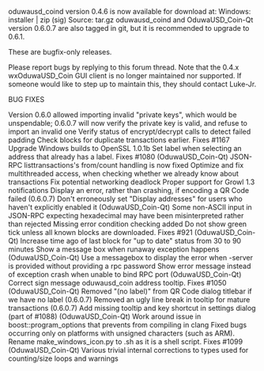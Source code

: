 oduwausd_coind version 0.4.6 is now available for download at:
Windows: installer | zip (sig)
Source: tar.gz
oduwausd_coind and OduwaUSD_Coin-Qt version 0.6.0.7 are also tagged in git, but it is recommended to upgrade to 0.6.1.

These are bugfix-only releases.

Please report bugs by replying to this forum thread. Note that the 0.4.x wxOduwaUSD_Coin GUI client is no longer maintained nor supported. If someone would like to step up to maintain this, they should contact Luke-Jr.

BUG FIXES

Version 0.6.0 allowed importing invalid "private keys", which would be unspendable; 0.6.0.7 will now verify the private key is valid, and refuse to import an invalid one
Verify status of encrypt/decrypt calls to detect failed padding
Check blocks for duplicate transactions earlier. Fixes #1167
Upgrade Windows builds to OpenSSL 1.0.1b
Set label when selecting an address that already has a label. Fixes #1080 (OduwaUSD_Coin-Qt)
JSON-RPC listtransactions's from/count handling is now fixed
Optimize and fix multithreaded access, when checking whether we already know about transactions
Fix potential networking deadlock
Proper support for Growl 1.3 notifications
Display an error, rather than crashing, if encoding a QR Code failed (0.6.0.7)
Don't erroneously set "Display addresses" for users who haven't explicitly enabled it (OduwaUSD_Coin-Qt)
Some non-ASCII input in JSON-RPC expecting hexadecimal may have been misinterpreted rather than rejected
Missing error condition checking added
Do not show green tick unless all known blocks are downloaded. Fixes #921 (OduwaUSD_Coin-Qt)
Increase time ago of last block for "up to date" status from 30 to 90 minutes
Show a message box when runaway exception happens (OduwaUSD_Coin-Qt)
Use a messagebox to display the error when -server is provided without providing a rpc password
Show error message instead of exception crash when unable to bind RPC port (OduwaUSD_Coin-Qt)
Correct sign message oduwausd_coin address tooltip. Fixes #1050 (OduwaUSD_Coin-Qt)
Removed "(no label)" from QR Code dialog titlebar if we have no label (0.6.0.7)
Removed an ugly line break in tooltip for mature transactions (0.6.0.7)
Add missing tooltip and key shortcut in settings dialog (part of #1088) (OduwaUSD_Coin-Qt)
Work around issue in boost::program_options that prevents from compiling in clang
Fixed bugs occurring only on platforms with unsigned characters (such as ARM).
Rename make_windows_icon.py to .sh as it is a shell script. Fixes #1099 (OduwaUSD_Coin-Qt)
Various trivial internal corrections to types used for counting/size loops and warnings
